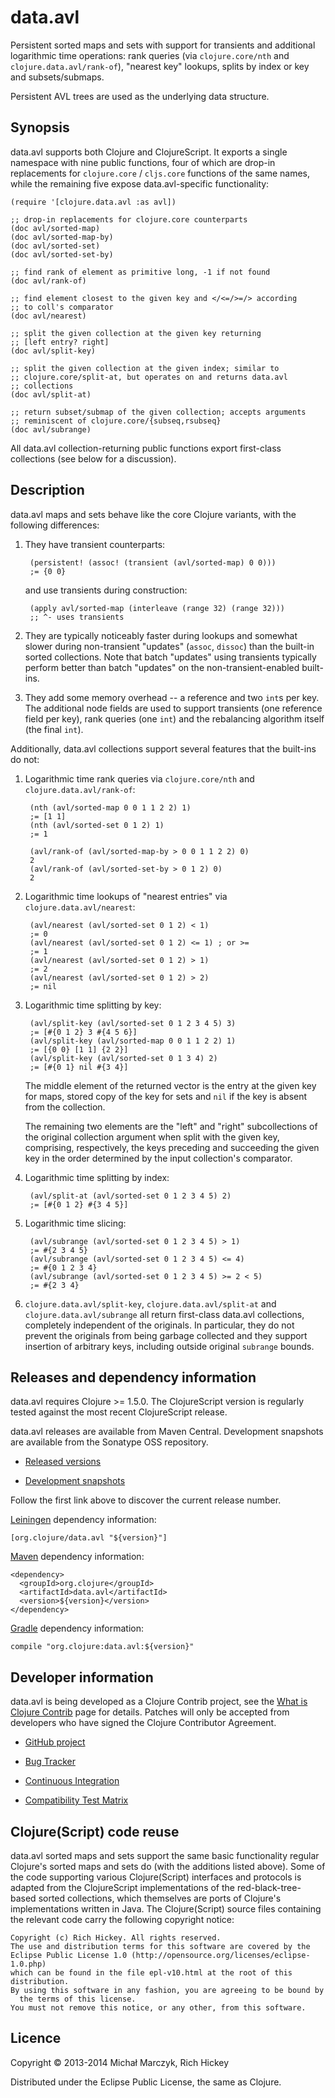 # data.avl

Persistent sorted maps and sets with support for transients and
additional logarithmic time operations: rank queries (via
`clojure.core/nth` and `clojure.data.avl/rank-of`), "nearest key"
lookups, splits by index or key and subsets/submaps.

Persistent AVL trees are used as the underlying data structure.

## Synopsis

data.avl supports both Clojure and ClojureScript. It exports a single
namespace with nine public functions, four of which are drop-in
replacements for `clojure.core` / `cljs.core` functions of the same
names, while the remaining five expose data.avl-specific functionality:

    (require '[clojure.data.avl :as avl])

    ;; drop-in replacements for clojure.core counterparts
    (doc avl/sorted-map)
    (doc avl/sorted-map-by)
    (doc avl/sorted-set)
    (doc avl/sorted-set-by)

    ;; find rank of element as primitive long, -1 if not found
    (doc avl/rank-of)

    ;; find element closest to the given key and </<=/>=/> according
    ;; to coll's comparator
    (doc avl/nearest)

    ;; split the given collection at the given key returning
    ;; [left entry? right]
    (doc avl/split-key)

    ;; split the given collection at the given index; similar to
    ;; clojure.core/split-at, but operates on and returns data.avl
    ;; collections
    (doc avl/split-at)

    ;; return subset/submap of the given collection; accepts arguments
    ;; reminiscent of clojure.core/{subseq,rsubseq}
    (doc avl/subrange)

All data.avl collection-returning public functions export first-class
collections (see below for a discussion).

## Description

data.avl maps and sets behave like the core Clojure variants, with the
following differences:

1. They have transient counterparts:

        (persistent! (assoc! (transient (avl/sorted-map) 0 0)))
        ;= {0 0}

   and use transients during construction:

        (apply avl/sorted-map (interleave (range 32) (range 32)))
        ;; ^- uses transients

2. They are typically noticeably faster during lookups and somewhat
   slower during non-transient "updates" (`assoc`, `dissoc`) than the
   built-in sorted collections. Note that batch "updates" using
   transients typically perform better than batch "updates" on the
   non-transient-enabled built-ins.

3. They add some memory overhead -- a reference and two `int`s per
   key. The additional node fields are used to support transients (one
   reference field per key), rank queries (one `int`) and the
   rebalancing algorithm itself (the final `int`).

Additionally, data.avl collections support several features that the
built-ins do not:

1. Logarithmic time rank queries via `clojure.core/nth` and
   `clojure.data.avl/rank-of`:

        (nth (avl/sorted-map 0 0 1 1 2 2) 1)
        ;= [1 1]
        (nth (avl/sorted-set 0 1 2) 1)
        ;= 1
        
        (avl/rank-of (avl/sorted-map-by > 0 0 1 1 2 2) 0)
        2
        (avl/rank-of (avl/sorted-set-by > 0 1 2) 0)
        2

2. Logarithmic time lookups of "nearest entries" via
   `clojure.data.avl/nearest`:

        (avl/nearest (avl/sorted-set 0 1 2) < 1)
        ;= 0
        (avl/nearest (avl/sorted-set 0 1 2) <= 1) ; or >=
        ;= 1
        (avl/nearest (avl/sorted-set 0 1 2) > 1)
        ;= 2
        (avl/nearest (avl/sorted-set 0 1 2) > 2)
        ;= nil

3. Logarithmic time splitting by key:

        (avl/split-key (avl/sorted-set 0 1 2 3 4 5) 3)
        ;= [#{0 1 2} 3 #{4 5 6}]
        (avl/split-key (avl/sorted-map 0 0 1 1 2 2) 1)
        ;= [{0 0} [1 1] {2 2}]
        (avl/split-key (avl/sorted-set 0 1 3 4) 2)
        ;= [#{0 1} nil #{3 4}]

   The middle element of the returned vector is the entry at the given
   key for maps, stored copy of the key for sets and `nil` if the key
   is absent from the collection.

   The remaining two elements are the "left" and "right"
   subcollections of the original collection argument when split with
   the given key, comprising, respectively, the keys preceding and
   succeeding the given key in the order determined by the input
   collection's comparator.
   
4. Logarithmic time splitting by index:

        (avl/split-at (avl/sorted-set 0 1 2 3 4 5) 2)
        ;= [#{0 1 2} #{3 4 5}]

5. Logarithmic time slicing:

        (avl/subrange (avl/sorted-set 0 1 2 3 4 5) > 1)
        ;= #{2 3 4 5}
        (avl/subrange (avl/sorted-set 0 1 2 3 4 5) <= 4)
        ;= #{0 1 2 3 4}
        (avl/subrange (avl/sorted-set 0 1 2 3 4 5) >= 2 < 5)
        ;= #{2 3 4}

6. `clojure.data.avl/split-key`, `clojure.data.avl/split-at` and
   `clojure.data.avl/subrange` all return first-class data.avl
   collections, completely independent of the originals. In
   particular, they do not prevent the originals from being garbage
   collected and they support insertion of arbitrary keys, including
   outside original `subrange` bounds.

## Releases and dependency information

data.avl requires Clojure >= 1.5.0. The ClojureScript version is
regularly tested against the most recent ClojureScript release.

data.avl releases are available from Maven Central. Development
snapshots are available from the Sonatype OSS repository.

 * [Released versions](http://search.maven.org/#search%7Cga%7C1%7Corg.clojure%2Fdata.avl)

 * [Development snapshots](https://oss.sonatype.org/index.html#nexus-search;gav~org.clojure~data.avl~~~)

Follow the first link above to discover the current release number.

[Leiningen](http://leiningen.org/) dependency information:

    [org.clojure/data.avl "${version}"]

[Maven](http://maven.apache.org/) dependency information:

    <dependency>
      <groupId>org.clojure</groupId>
      <artifactId>data.avl</artifactId>
      <version>${version}</version>
    </dependency>

[Gradle](http://www.gradle.org/) dependency information:

    compile "org.clojure:data.avl:${version}"

## Developer information

data.avl is being developed as a Clojure Contrib project, see the
[What is Clojure Contrib](http://dev.clojure.org/pages/viewpage.action?pageId=5767464)
page for details. Patches will only be accepted from developers who
have signed the Clojure Contributor Agreement.

* [GitHub project](https://github.com/clojure/data.avl)

* [Bug Tracker](http://dev.clojure.org/jira/browse/DAVL)

* [Continuous Integration](http://build.clojure.org/job/data.avl/)

* [Compatibility Test Matrix](http://build.clojure.org/job/data.avl-test-matrix/)

## Clojure(Script) code reuse

data.avl sorted maps and sets support the same basic functionality
regular Clojure's sorted maps and sets do (with the additions listed
above). Some of the code supporting various Clojure(Script) interfaces
and protocols is adapted from the ClojureScript implementations of the
red-black-tree-based sorted collections, which themselves are ports of
Clojure's implementations written in Java. The Clojure(Script) source
files containing the relevant code carry the following copyright
notice:

    Copyright (c) Rich Hickey. All rights reserved.
    The use and distribution terms for this software are covered by the
    Eclipse Public License 1.0 (http://opensource.org/licenses/eclipse-1.0.php)
    which can be found in the file epl-v10.html at the root of this distribution.
    By using this software in any fashion, you are agreeing to be bound by
      the terms of this license.
    You must not remove this notice, or any other, from this software.

## Licence

Copyright © 2013-2014 Michał Marczyk, Rich Hickey

Distributed under the Eclipse Public License, the same as Clojure.

